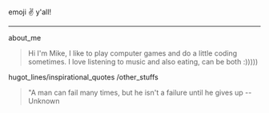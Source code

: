 emoji :v: y'all!
***
about_me
>  Hi I'm Mike, I like to play computer games and do a little coding sometimes. I love listening to music and also eating, can be both :)))))

hugot_lines/inspirational_quotes /other_stuffs
> "A man can fail many times, but he isn't a failure until he gives up --Unknown
